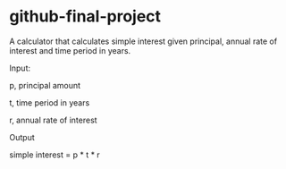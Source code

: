 # github-final-project
A calculator that calculates simple interest given principal, annual rate of interest and time period in years.

Input:
  
   p, principal amount
   
   t, time period in years
   
   r, annual rate of interest

Output
   
   simple interest = p * t * r
